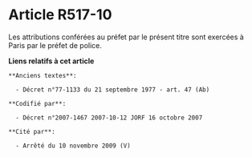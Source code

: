 # Article R517-10

Les attributions conférées au préfet par le présent titre sont exercées à Paris par le préfet de police.

**Liens relatifs à cet article**

	**Anciens textes**:

	  - Décret n°77-1133 du 21 septembre 1977 - art. 47 (Ab)

	**Codifié par**:

	  - Décret n°2007-1467 2007-10-12 JORF 16 octobre 2007

	**Cité par**:

	  - Arrêté du 10 novembre 2009 (V)

